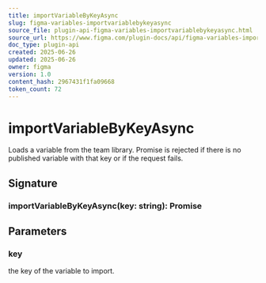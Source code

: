 ```yaml
---
title: importVariableByKeyAsync
slug: figma-variables-importvariablebykeyasync
source_file: plugin-api-figma-variables-importvariablebykeyasync.html
source_url: https://www.figma.com/plugin-docs/api/figma-variables-importvariablebykeyasync/
doc_type: plugin-api
created: 2025-06-26
updated: 2025-06-26
owner: figma
version: 1.0
content_hash: 2967431f1fa09668
token_count: 72
---
```

# importVariableByKeyAsync

Loads a variable from the team library. Promise is rejected if there is
no published variable with that key or if the request fails.

## Signature

### importVariableByKeyAsync(key: string): Promise

## Parameters

### key

the key of the variable to import.